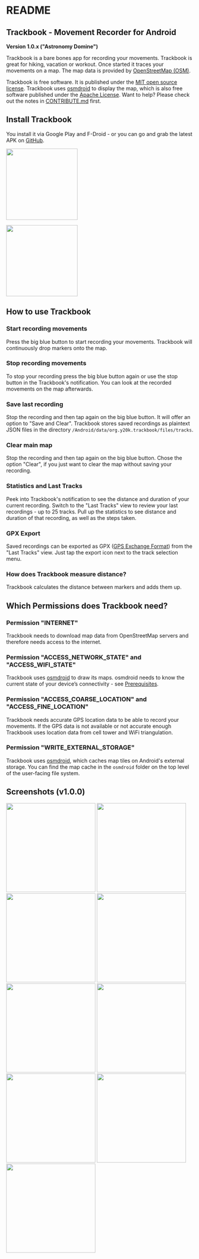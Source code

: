 README
======

Trackbook - Movement Recorder for Android
-----------------------------------------

**Version 1.0.x ("Astronomy Domine")**

Trackbook is a bare bones app for recording your movements. Trackbook is great for hiking, vacation or workout. Once started it traces your movements on a map. The map data is provided by [OpenStreetMap (OSM)](https://www.openstreetmap.org/).

Trackbook is free software. It is published under the [MIT open source license](https://opensource.org/licenses/MIT). Trackbook uses [osmdroid](https://github.com/osmdroid/osmdroid) to display the map, which is also free software published under the [Apache License](https://github.com/osmdroid/osmdroid/blob/master/LICENSE). Want to help? Please check out the notes in [CONTRIBUTE.md](https://github.com/y20k/trackbook/blob/master/CONTRIBUTE.md) first.

Install Trackbook
-----------------
You install it via Google Play and F-Droid - or you can go and grab the latest APK on [GitHub](https://github.com/y20k/trackbook/releases).

[<img src="https://play.google.com/intl/de_de/badges/images/generic/en_badge_web_generic.png" width="192">](https://play.google.com/store/apps/details?id=org.y20k.trackbook)

[<img src="https://cloud.githubusercontent.com/assets/9103935/14702535/45f6326a-07ab-11e6-9256-469c1dd51c22.png" width="192">](https://f-droid.org/repository/browse/?fdid=org.y20k.trackbook)

How to use Trackbook
--------------------
### Start recording movements
Press the big blue button to start recording your movements. Trackbook will continuously drop markers onto the map.

### Stop recording movements
To stop your recording press the big blue button again or use the stop button in the Trackbook's notification. You can look at the recorded movements on the map afterwards.

### Save last recording
Stop the recording and then tap again on the big blue button. It will offer an option to "Save and Clear". Trackbook stores saved recordings as plaintext JSON files in the directory `/Android/data/org.y20k.trackbook/files/tracks`.

### Clear main map
Stop the recording and then tap again on the big blue button. Chose the option "Clear", if you just want to clear the map without saving your recording.

### Statistics and Last Tracks
Peek into Trackbook's notification to see the distance and duration of your current recording. Switch to the "Last Tracks" view to review your last recordings - up to 25 tracks. Pull up the statistics to see distance and duration of that recording, as well as the steps taken.

### GPX Export
Saved recordings can be exported as GPX ([GPS Exchange Format](https://en.wikipedia.org/wiki/GPS_Exchange_Format)) from the "Last Tracks" view. Just tap the export icon next to the track selection menu.

### How does Trackbook measure distance?
Trackbook calculates the distance between markers and adds them up.

Which Permissions does Trackbook need?
--------------------------------------
### Permission "INTERNET"
Trackbook needs to download map data from OpenStreetMap servers and therefore needs access to the internet.

### Permission "ACCESS\_NETWORK\_STATE" and "ACCESS\_WIFI\_STATE"
Trackbook uses [osmdroid](https://github.com/osmdroid/osmdroid/) to draw its maps. osmdroid needs to know the current state of your device’s connectivity - see [Prerequisites](https://github.com/osmdroid/osmdroid/wiki/Prerequisites).

### Permission "ACCESS\_COARSE\_LOCATION" and "ACCESS\_FINE\_LOCATION"
Trackbook needs accurate GPS location data to be able to record your movements. If the GPS data is not available or not accurate enough Trackbook uses location data from cell tower and WiFi triangulation.

### Permission "WRITE\_EXTERNAL\_STORAGE"
Trackbook uses [osmdroid](https://github.com/osmdroid/osmdroid), which caches map tiles on Android's external storage. You can find the map cache in the `osmdroid` folder on the top level of the user-facing file system.

## Screenshots (v1.0.0)
[<img src="https://cloud.githubusercontent.com/assets/9103935/21387023/0a6eef1c-c776-11e6-8a88-a00aa2ad5979.png" width="240">](https://cloud.githubusercontent.com/assets/9103935/21387023/0a6eef1c-c776-11e6-8a88-a00aa2ad5979.png)
[<img src="https://cloud.githubusercontent.com/assets/9103935/21387024/0a6f9eb2-c776-11e6-80fb-ca098e9303ad.png" width="240">](https://cloud.githubusercontent.com/assets/9103935/21387024/0a6f9eb2-c776-11e6-80fb-ca098e9303ad.png)
[<img src="https://cloud.githubusercontent.com/assets/9103935/21387025/0a701f68-c776-11e6-8f9a-66fb7e6eafff.png" width="240">](https://cloud.githubusercontent.com/assets/9103935/21387025/0a701f68-c776-11e6-8f9a-66fb7e6eafff.png)
[<img src="https://cloud.githubusercontent.com/assets/9103935/21387026/0a704614-c776-11e6-94fa-27f9cb566b91.png" width="240">](https://cloud.githubusercontent.com/assets/9103935/21387026/0a704614-c776-11e6-94fa-27f9cb566b91.png)
[<img src="https://cloud.githubusercontent.com/assets/9103935/21387028/0a70d71e-c776-11e6-8838-934eb11dbca7.png" width="240">](https://cloud.githubusercontent.com/assets/9103935/21387028/0a70d71e-c776-11e6-8838-934eb11dbca7.png)
[<img src="https://cloud.githubusercontent.com/assets/9103935/21387027/0a70c468-c776-11e6-9405-b91c5bc902c4.png" width="240">](https://cloud.githubusercontent.com/assets/9103935/21387027/0a70c468-c776-11e6-9405-b91c5bc902c4.png)
[<img src="https://cloud.githubusercontent.com/assets/9103935/21387029/0a81c344-c776-11e6-866b-7e608e2e9f33.png" width="240">](https://cloud.githubusercontent.com/assets/9103935/21387029/0a81c344-c776-11e6-866b-7e608e2e9f33.png)
[<img src="https://cloud.githubusercontent.com/assets/9103935/21387030/0a82ca96-c776-11e6-9b3c-6c83f61f2188.png" width="240">](https://cloud.githubusercontent.com/assets/9103935/21387030/0a82ca96-c776-11e6-9b3c-6c83f61f2188.png)
[<img src="https://cloud.githubusercontent.com/assets/9103935/21387031/0a838274-c776-11e6-8e1c-f1bb7baf5ebe.png" width="240">](https://cloud.githubusercontent.com/assets/9103935/21387031/0a838274-c776-11e6-8e1c-f1bb7baf5ebe.png)
